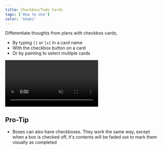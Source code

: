 ```yaml
---
title: Checkbox/Todo Cards
tags: ['How to Use']
color: 'khaki'
---
```


Differentiate thoughts from plans with checkbox cards,

- By typing `[]` or `[x]` in a card name
- With the checkbox button on a card
- Or by painting to select multiple cards

<video autoplay loop muted playsinline>
  <source src="/assets/posts/checkbox-cards/demo.mp4">
</video>

## Pro-Tip

- Boxes can also have checkboxes. They work the same way, except when a box is checked off, it's contents will be faded out to mark them visually as completed
